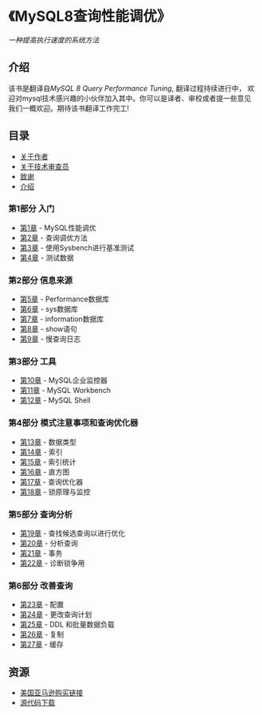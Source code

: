 # 《MySQL8查询性能调优》
*一种提高执行速度的系统方法*

## 介绍
该书是翻译自*MySQL 8 Query Performance Tuning*,  翻译过程持续进行中， 欢迎对mysql技术感兴趣的小伙伴加入其中。你可以是译者、审校或者提一些意见 我们一概欢迎。期待该书翻译工作完工!

## 目录
- [关于作者](关于作者.md)
- [关于技术审查员](关于技术审查员.md)
- [致谢](致谢.md)
- [介绍](介绍.md)

### 第1部分 入门
- [第1章](./第1部分%20入门/Chapter1.md) - MySQL性能调优
- [第2章](./第1部分%20入门/Chapter2.md) - 查询调优方法
- [第3章](./第1部分%20入门/Chapter3.md) - 使用Sysbench进行基准测试
- [第4章](./第1部分%20入门/Chapter4.md) - 测试数据
### 第2部分 信息来源
- [第5章](./第2部分%20信息来源/Chapter5.md) - Performance数据库
- [第6章](./第2部分%20信息来源/Chapter6.md) - sys数据库
- [第7章](./第2部分%20信息来源/Chapter7.md) - information数据库
- [第8章](./第2部分%20信息来源/Chapter8.md) - show语句
- [第9章](./第2部分%20信息来源/Chapter9.md) - 慢查询日志
### 第3部分 工具
- [第10章](./第3部分%20工具/Chapter10.md) - MySQL企业监控器
- [第11章](./第3部分%20工具/Chapter11.md) - MySQL Workbench
- [第12章](./第3部分%20工具/Chapter12.md) - MySQL Shell
### 第4部分 模式注意事项和查询优化器
- [第13章](./第4部分%20模式注意事项和查询优化器/Chapter13.md) - 数据类型
- [第14章](./第4部分%20模式注意事项和查询优化器/Chapter14.md) - 索引
- [第15章](./第4部分%20模式注意事项和查询优化器/Chapter15.md) - 索引统计
- [第16章](./第4部分%20模式注意事项和查询优化器/Chapter16.md) - 直方图
- [第17章](./第4部分%20模式注意事项和查询优化器/Chapter17.md) - 查询优化器
- [第18章](./第4部分%20模式注意事项和查询优化器/Chapter18.md) - 锁原理与监控
### 第5部分 查询分析
- [第19章](./第5部分%20查询分析/Chapter19.md) - 查找候选查询以进行优化
- [第20章](./第5部分%20查询分析/Chapter20.md) - 分析查询
- [第21章](./第5部分%20查询分析/Chapter21.md) - 事务
- [第22章](./第5部分%20查询分析/Chapter22.md) - 诊断锁争用
### 第6部分 改善查询
- [第23章](./第6部分%20改善查询/Chapter23.md) - 配置
- [第24章](./第6部分%20改善查询/Chapter24.md) - 更改查询计划
- [第25章](./第6部分%20改善查询/Chapter25.md) - DDL 和批量数据负载
- [第26章](./第6部分%20改善查询/Chapter26.md) - 复制
- [第27章](./第6部分%20改善查询/Chapter27.md) - 缓存

## 资源

- [美国亚马逊购买链接](https://www.amazon.com/-/zh/MySQL-Query-Performance-Tuning-Systematic/dp/1484255836)
- [源代码下载](https://github.com/Apress/mysql-8-query-perf-tuning)

